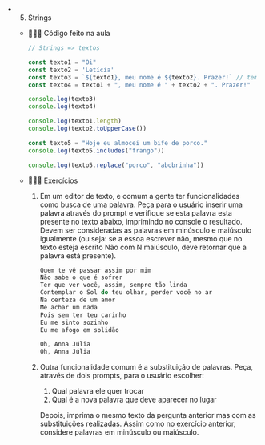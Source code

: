 - 05. Strings
    - 👩🏻‍🏫 Código feito na aula
        
        ```jsx
        // Strings => textos
        
        const texto1 = "Oi"
        const texto2 = 'Letícia'
        const texto3 = `${texto1}, meu nome é ${texto2}. Prazer!` // template string
        const texto4 = texto1 + ", meu nome é " + texto2 + ". Prazer!"
        
        console.log(texto3)
        console.log(texto4)
        
        console.log(texto1.length)
        console.log(texto2.toUpperCase())
        
        const texto5 = "Hoje eu almocei um bife de porco."
        console.log(texto5.includes("frango"))
        
        console.log(texto5.replace("porco", "abobrinha"))
        ```
        
    - 🧑🏻‍💻 Exercícios
        1. Em um editor de texto, e comum a gente ter funcionalidades como busca de uma palavra. Peça para o usuário inserir uma palavra através do prompt e verifique se esta palavra esta presente no texto abaixo, imprimindo no console o resultado. Devem ser consideradas as palavras em minúsculo e maiúsculo igualmente (ou seja: se a essoa escrever não, mesmo que no texto esteja escrito Não com N maiúsculo, deve retornar que a palavra está presente).
            
            ```jsx
            Quem te vê passar assim por mim
            Não sabe o que é sofrer
            Ter que ver você, assim, sempre tão linda
            Contemplar o Sol do teu olhar, perder você no ar
            Na certeza de um amor
            Me achar um nada
            Pois sem ter teu carinho
            Eu me sinto sozinho
            Eu me afogo em solidão
            
            Oh, Anna Júlia
            Oh, Anna Júlia
            ```
            
        2. Outra funcionalidade comum é a substituição de palavras. Peça, através de dois prompts, para o usuário escolher:
            1. Qual palavra ele quer trocar
            2. Qual é a nova palavra que deve aparecer no lugar
            
            Depois, imprima o mesmo texto da pergunta anterior mas com as substituições realizadas. Assim como no exercício anterior, considere palavras em minúsculo ou maiúsculo.
            